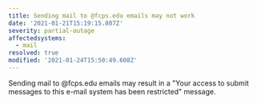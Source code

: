 ```yaml
---
title: Sending mail to @fcps.edu emails may not work
date: '2021-01-21T15:19:15.807Z'
severity: partial-outage
affectedsystems:
  - mail
resolved: true
modified: '2021-01-24T15:50:49.608Z'
---
```

Sending mail to @fcps.edu emails may result in a "Your access to submit messages to this e-mail system has been restricted" message.

<!--- language code: en -->
